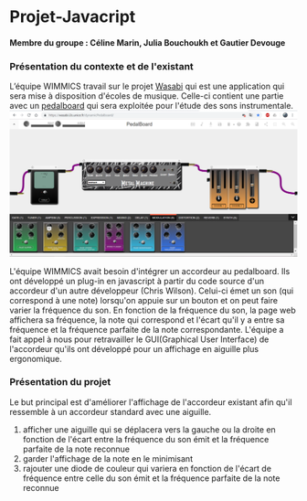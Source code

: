 # Projet-Javacript
#### Membre du groupe : Céline Marin, Julia Bouchoukh et Gautier Devouge
### Présentation du contexte et de l'existant
L’équipe WIMMICS travail sur le projet [Wasabi](http://wasabihome.i3s.unice.fr/) qui est une application qui sera mise à disposition d'écoles de musique. Celle-ci contient une partie avec un [pedalboard](https://wasabi.i3s.unice.fr/dynamicPedalboard/) qui sera exploitée pour l'étude des sons instrumentale. 
![pedalboard](img/pedalboard.png)

L'équipe WIMMICS avait besoin d'intégrer un accordeur au pedalboard. Ils ont développé un plug-in en javascript à partir du code source d'un accordeur d'un autre développeur (Chris Wilson). Celui-ci émet un son (qui correspond à une note) lorsqu'on appuie sur un bouton et on peut faire varier la fréquence du son. En fonction de la fréquence du son, la page web affichera sa fréquence, la note qui correspond et l'écart qu'il y a entre sa fréquence et la fréquence parfaite de la note correspondante. L'équipe a fait appel à nous pour retravailler le GUI(Graphical User Interface) de l'accordeur qu'ils ont développé pour un affichage en aiguille plus ergonomique. 

### Présentation du projet
Le but principal est d'améliorer l'affichage de l'accordeur existant afin qu'il ressemble à un accordeur standard avec une aiguille.
1. afficher une aiguille qui se déplacera vers la gauche ou la droite en fonction de l'écart entre la fréquence du son émit et la fréquence parfaite de la note reconnue
2. garder l'affichage de la note en le minimisant
3. rajouter une diode de couleur qui variera en fonction de l'écart de fréquence entre celle du son émit et la fréquence parfaite de la note reconnue
